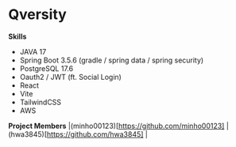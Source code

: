 # Qversity

**Skills**
  
* JAVA 17 
* Spring Boot 3.5.6 (gradle / spring data / spring security)
* PostgreSQL 17.6
* Oauth2 / JWT (ft. Social Login)
* React
* Vite
* TailwindCSS
* AWS

**Project Members**
|(minho00123)[https://github.com/minho00123] | (hwa3845)[https://github.com/hwa3845] |
